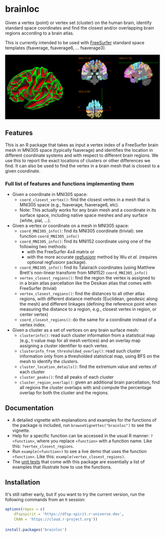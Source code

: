 # brainloc
Given a vertex (point) or vertex set (cluster) on the human brain, identify standard space coordinates and find the closest and/or overlapping brain regions according to a brain atlas.

This is currently intended to be used with [FreeSurfer](https://freesurfer.net/) standard space templates (fsaverage, fsaverage6, ... fsaverage3).


![Fig1](./web/brainloc.png?raw=true "Brainloc.")

## Features

This is an R package that takes as input a vertex index of a FreeSurfer brain mesh in MNI305 space (typically fsaverage) and identifies the location in different coordinate systems and with respect to different brain regions. We use this to report the exact locations of clusters or other differences we find. It can also be used to find the vertex in a brain mesh that is closest to a given coordinate.

### Full list of features and functions implementing them

- Given a coordinate in MNI305 space:
  - `coord_closest_vertex()`: find the closest vertex in a mesh that is MNI305 space (e.g., fsaverage, fsaverage6, etc).
  - Note: This actually works for any brain mesh and a coordinate in its surface space, including native space meshes and any surface (white, pial, ...).
- Given a vertex or coordinate on a mesh in MNI305 space:
  - `coord_MNI305_info()`: find its MNI305 coordinate (trivial): see function `coord_MNI305_info()`
  - `coord_MNI305_info()`: find its MNI152 coordinate using one of the following two methods:
    - with the FreeSurfer 4x4 matrix or
    - with the more accurate [regfusionr](https://github.com/dfsp-spirit/regfusionr) method by Wu *et al.* (requires optional regfusionr package).
  - `coord_MNI305_info()`: find its Talairach coordinates (using Matthew Brett's non-linear transform from MNI152) `coord_MNI305_info()`
  - `vertex_closest_regions()`: find the region the vertex is assigned to in a brain atlas parcellation like the Desikan atlas that comes with FreeSurfer (trivial)
  - `vertex_closest_regions()`: find the distances to all other atlas regions, with different distance methods (Euclidean, geodesic along the mesh) and different linkages (defining the reference point when measuring the distance to a region, e.g., closest vertex in region, or center vertex)
  - `coord_closest_regions()`: do the same for a coordinate instead of a vertex index.
- Given a cluster as a set of vertices on any brain surface mesh:
  - `clusterinfo()`: read such cluster information from a statistical map (e.g., t-value map for all mesh vertices) and an overlay map assigning a cluster identifier to each vertex.
  - `clusterinfo_from_thresholded_overlay()`: read such cluster information only from a thresholded statistical map, using BFS on the mesh to identify the clusters.
  - `cluster_location_details()`: find the extremum value and vertex of each cluster
  - `cluster_peaks()`: find all peaks of each cluster
  - `cluster_region_overlap()`: given an additional brain parcellation, find all regions the cluster overlaps with and compute the percentage overlap for both the cluster and the regions.
 
 
## Documentation

* A detailed vignette with explanations and examples for the functions of the package is included, run `browseVignettes("brainloc")` to see the vignette.
* Help for a specific function can be accessed in the usual R manner: `?<function>`, where you replace `<function>` with a function name. Like this: `?vertex_closest_regions`.
* Run `example(<function>)` to see a live demo that uses the function `<function>`. Like this: `example(vertex_closest_regions)`.
* The [unit tests](./tests/testthat/) that come with this package are essentially a list of examples that illustrate how to use the functions.


## Installation

It's still rather early, but if you want to try the current version, run the following commands from an `R` session:

```R
options(repos = c(
    dfspspirit = 'https://dfsp-spirit.r-universe.dev',
    CRAN = 'https://cloud.r-project.org'))

install.packages('brainloc')
```
